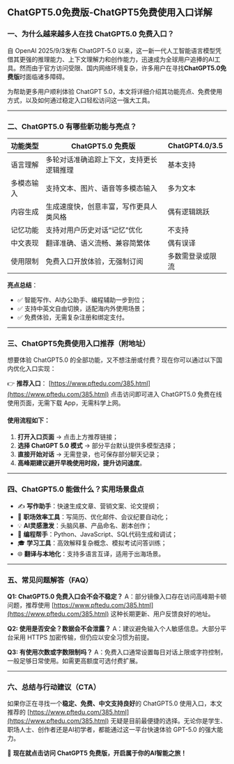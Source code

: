 ## ChatGPT5.0免费版-ChatGPT5免费使用入口详解

### 一、为什么越来越多人在找 ChatGPT5.0 免费入口？

自 OpenAI 2025/9/3发布 ChatGPT-5.0 以来，这一新一代人工智能语言模型凭借其更强的推理能力、上下文理解力和创作能力，迅速成为全球用户追捧的AI工具。然而由于官方访问受限、国内网络环境复杂，许多用户在寻找**ChatGPT5.0免费版**时面临诸多障碍。

为帮助更多用户顺利体验 ChatGPT 5.0，本文将详细介绍其功能亮点、免费使用方式，以及如何通过稳定入口轻松访问这一强大工具。

---

### 二、ChatGPT5.0 有哪些新功能与亮点？

| 功能类型  | ChatGPT5.0 免费版       | ChatGPT4.0/3.5 |
| ----- | -------------------- | -------------- |
| 语言理解  | 多轮对话准确追踪上下文，支持更长逻辑推理 | 基本支持           |
| 多模态输入 | 支持文本、图片、语音等多模态输入     | 多为文本           |
| 内容生成  | 生成速度快，创意丰富，写作更具人类风格  | 偶有逻辑跳跃         |
| 记忆功能  | 支持对用户历史对话“记忆”优化      | 不支持            |
| 中文表现  | 翻译准确、语义流畅、兼容简繁体      | 偶有误译           |
| 使用限制  | 免费入口开放体验，无强制订阅       | 多数需登录或限流       |

**亮点总结**：

* ✅ 智能写作、AI办公助手、编程辅助一步到位；
* ✅ 支持中英文自由切换，适配海内外使用场景；
* ✅ 免费体验，无需复杂注册和绑定支付。

---

### 三、ChatGPT5免费使用入口推荐（附地址）

想要体验 ChatGPT5.0 的全部功能，又不想注册或付费？现在你可以通过以下国内优化入口实现：

👉 **推荐入口**：
[https://www.pftedu.com/385.html](https://www.pftedu.com/385.html)
点击访问即可进入 ChatGPT5.0 免费在线使用页面，无需下载 App，无需科学上网。

#### 使用流程如下：

1. **打开入口页面** → 点击上方推荐链接；
2. **选择 ChatGPT 5.0 模式** → 部分平台默认提供多模型选择；
3. **直接开始对话** → 无需登录，也可保存部分聊天记录；
4. **高峰期建议避开早晚使用时段，提升访问速度**。

---

### 四、ChatGPT5.0 能做什么？实用场景盘点

* ✍️ **写作助手**：快速生成文章、营销文案、论文提纲；
* 💼 **职场效率工具**：写简历、优化邮件、会议纪要自动化；
* 💡 **AI灵感激发**：头脑风暴、产品命名、剧本创作；
* 🔧 **编程帮手**：Python、JavaScript、SQL代码生成和调试；
* 🎓 **学习工具**：高效解释复杂概念、模拟考试问答训练；
* 🌐 **翻译与本地化**：支持多语言互译，适用于出海场景。

---

### 五、常见问题解答（FAQ）

**Q1: ChatGPT5.0 免费入口会不会不稳定？**
A：部分镜像入口存在访问高峰期卡顿问题，推荐使用 [https://www.pftedu.com/385.html](https://www.pftedu.com/385.html) 这种长期更新、用户反馈良好的地址。

**Q2: 使用是否安全？数据会不会泄露？**
A：建议避免输入个人敏感信息。大部分平台采用 HTTPS 加密传输，但仍应以安全习惯为前提。

**Q3: 有使用次数或字数限制吗？**
A：免费入口通常设置每日对话上限或字符控制，一般足够日常使用。如需更高额度可选付费扩展。

---

### 六、总结与行动建议（CTA）

如果你正在寻找一个**稳定、免费、中文支持良好**的 ChatGPT5.0 使用入口，本文推荐的 [https://www.pftedu.com/385.html](https://www.pftedu.com/385.html) 无疑是目前最便捷的选择。无论你是学生、职场人士、创作者还是AI初学者，都能通过这一平台快速体验 GPT-5.0 的强大能力。

🎯 **现在就点击访问 ChatGPT5 免费版，开启属于你的AI智能之旅！**
